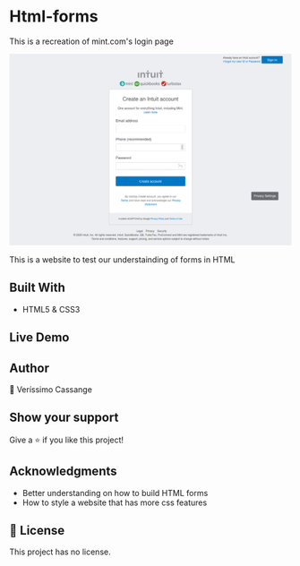 # Html-forms
This is a recreation of mint.com's login page

![Screenshot](screenshot.png)

This is a website to test our understainding of forms in HTML

## Built With

- HTML5 & CSS3


## Live Demo

## Author

👤 Veríssimo Cassange

## Show your support

Give a ⭐️ if you like this project!

## Acknowledgments

- Better understanding on how to build HTML forms
- How to style a website that has more css features


## 📝 License

This project has no license.
